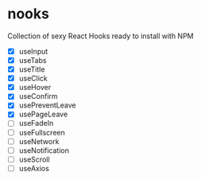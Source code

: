 # nooks

Collection of sexy React Hooks ready to install with NPM

- [x] useInput
- [x] useTabs
- [x] useTitle
- [x] useClick
- [x] useHover
- [x] useConfirm
- [x] usePreventLeave
- [x] usePageLeave
- [ ] useFadeIn
- [ ] useFullscreen
- [ ] useNetwork
- [ ] useNotification
- [ ] useScroll
- [ ] useAxios
